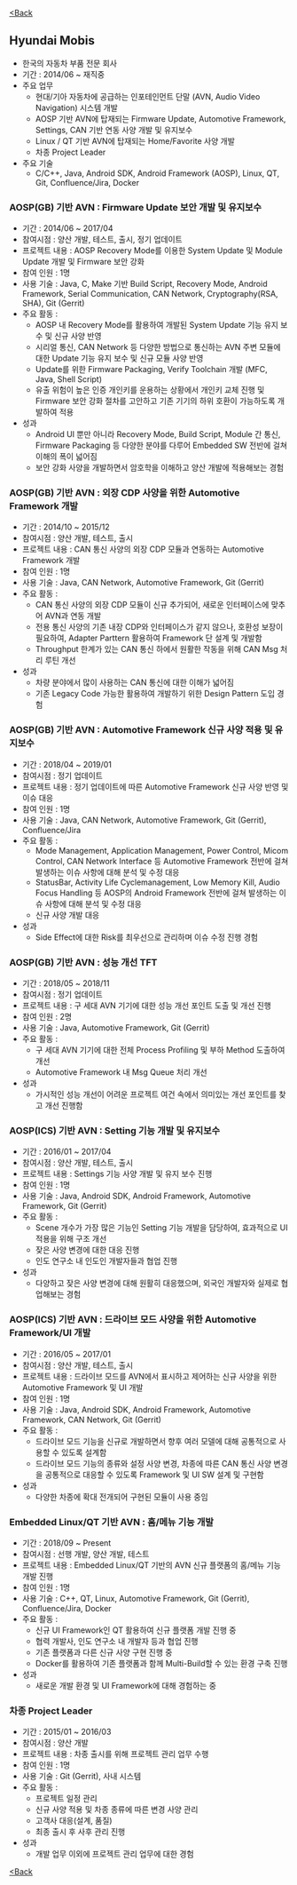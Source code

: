 [<Back](./../index)

## Hyundai Mobis ##

- 한국의 자동차 부품 전문 회사
- 기간 : 2014/06 ~ 재직중
- 주요 업무
    + 현대/기아 자동차에 공급하는 인포테인먼트 단말 (AVN, Audio Video Navigation) 시스템 개발 
    + AOSP 기반 AVN에 탑재되는 Firmware Update, Automotive Framework, Settings, CAN 기반 연동 사양 개발 및 유지보수
    + Linux / QT 기반 AVN에 탑재되는 Home/Favorite 사양 개발
    + 차종 Project Leader
- 주요 기술
    + C/C++, Java, Android SDK, Android Framework (AOSP), Linux, QT, Git, Confluence/Jira, Docker


### AOSP(GB) 기반 AVN : Firmware Update 보안 개발 및 유지보수 ###
- 기간 : 2014/06 ~ 2017/04
- 참여시점 : 양산 개발, 테스트, 출시, 정기 업데이트
- 프로젝트 내용 : AOSP Recovery Mode를 이용한 System Update 및 Module Update 개발 및 Firmware 보안 강화
- 참여 인원 : 1명
- 사용 기술 : Java, C, Make 기반 Build Script, Recovery Mode, Android Framework, Serial Communication, CAN Network, Cryptography(RSA, SHA), Git (Gerrit)
- 주요 활동 :
    + AOSP 내 Recovery Mode를 활용하여 개발된 System Update 기능 유지 보수 및 신규 사양 반영
    + 시리얼 통신, CAN Network 등 다양한 방법으로 통신하는 AVN 주변 모듈에 대한 Update 기능 유지 보수 및 신규 모듈 사양 반영
    + Update를 위한 Firmware Packaging, Verify Toolchain 개발 (MFC, Java, Shell Script)
    + 유출 위험이 높은 인증 개인키를 운용하는 상황에서 개인키 교체 진행 및 Firmware 보안 강화 절차를 고안하고 기존 기기의 하위 호환이 가능하도록 개발하여 적용
- 성과
    + Android UI 뿐만 아니라 Recovery Mode, Build Script, Module 간 통신, Firmware Packaging 등 다양한 분야를 다루어 Embedded SW 전반에 걸쳐 이해의 폭이 넓어짐
    + 보안 강화 사양을 개발하면서 암호학을 이해하고 양산 개발에 적용해보는 경험


### AOSP(GB) 기반 AVN : 외장 CDP 사양을 위한 Automotive Framework 개발 ###
- 기간 : 2014/10 ~ 2015/12
- 참여시점 : 양산 개발, 테스트, 출시
- 프로젝트 내용 : CAN 통신 사양의 외장 CDP 모듈과 연동하는 Automotive Framework 개발
- 참여 인원 : 1명
- 사용 기술 : Java, CAN Network, Automotive Framework, Git (Gerrit)
- 주요 활동 :
    + CAN 통신 사양의 외장 CDP 모듈이 신규 추가되어, 새로운 인터페이스에 맞추어 AVN과 연동 개발
    + 전용 통신 사양의 기존 내장 CDP와 인터페이스가 같지 않으나, 호환성 보장이 필요하여, Adapter Parttern 활용하여 Framework 단 설계 및 개발함
    + Throughput 한계가 있는 CAN 통신 하에서 원활한 작동을 위해 CAN Msg 처리 루틴 개선
- 성과
    + 차량 분야에서 많이 사용하는 CAN 통신에 대한 이해가 넓어짐
    + 기존 Legacy Code 가능한 활용하여 개발하기 위한 Design Pattern 도입 경험


### AOSP(GB) 기반 AVN : Automotive Framework 신규 사양 적용 및 유지보수 ###
- 기간 : 2018/04 ~ 2019/01
- 참여시점 : 정기 업데이트
- 프로젝트 내용 : 정기 업데이트에 따른 Automotive Framework 신규 사양 반영 및 이슈 대응
- 참여 인원 : 1명
- 사용 기술 : Java, CAN Network, Automotive Framework, Git (Gerrit), Confluence/Jira
- 주요 활동 :
    + Mode Management, Application Management, Power Control, Micom Control, CAN Network Interface 등 Automotive Framework 전반에 걸쳐 발생하는 이슈 사항에 대해 분석 및 수정 대응
    + StatusBar, Activity Life Cyclemanagement, Low Memory Kill, Audio Focus Handling 등 AOSP의 Android Framework 전반에 걸쳐 발생하는 이슈 사항에 대해 분석 및 수정 대응
    + 신규 사양 개발 대응
- 성과
    + Side Effect에 대한 Risk를 최우선으로 관리하며 이슈 수정 진행 경험

### AOSP(GB) 기반 AVN : 성능 개선 TFT ###
- 기간 : 2018/05 ~ 2018/11
- 참여시점 : 정기 업데이트
- 프로젝트 내용 : 구 세대 AVN 기기에 대한 성능 개선 포인트 도출 및 개선 진행
- 참여 인원 : 2명
- 사용 기술 : Java, Automotive Framework, Git (Gerrit)
- 주요 활동 :
    + 구 세대 AVN 기기에 대한 전체 Process Profiling 및 부하 Method 도출하여 개선
    + Automotive Framework 내 Msg Queue 처리 개선
- 성과
    + 가시적인 성능 개선이 어려운 프로젝트 여건 속에서 의미있는 개선 포인트를 찾고 개선 진행함

### AOSP(ICS) 기반 AVN : Setting 기능 개발 및 유지보수 ###
- 기간 : 2016/01 ~ 2017/04
- 참여시점 : 양산 개발, 테스트, 출시
- 프로젝트 내용 : Settings 기능 사양 개발 및 유지 보수 진행
- 참여 인원 : 1명
- 사용 기술 : Java, Android SDK, Android Framework, Automotive Framework, Git (Gerrit)
- 주요 활동 :
    + Scene 개수가 가장 많은 기능인 Setting 기능 개발을 담당하여, 효과적으로 UI 적용을 위해 구조 개선
    + 잦은 사양 변경에 대한 대응 진행
    + 인도 연구소 내 인도인 개발자들과 협업 진행
- 성과
    + 다양하고 잦은 사양 변경에 대해 원활히 대응했으며, 외국인 개발자와 실제로 협업해보는 경험

### AOSP(ICS) 기반 AVN : 드라이브 모드 사양을 위한 Automotive Framework/UI 개발 ###
- 기간 : 2016/05 ~ 2017/01
- 참여시점 : 양산 개발, 테스트, 출시
- 프로젝트 내용 : 드라이브 모드를 AVN에서 표시하고 제어하는 신규 사양을 위한 Automotive Framework 및 UI 개발
- 참여 인원 : 1명
- 사용 기술 : Java, Android SDK, Android Framework, Automotive Framework, CAN Network, Git (Gerrit)
- 주요 활동 :
    + 드라이브 모드 기능을 신규로 개발하면서 향후 여러 모델에 대해 공통적으로 사용할 수 있도록 설계함
    + 드라이브 모드 기능의 종류와 설정 사양 변경, 차종에 따른 CAN 통신 사양 변경을 공통적으로 대응할 수 있도록 Framework 및 UI SW 설계 및 구현함
- 성과
    + 다양한 차종에 확대 전개되어 구현된 모듈이 사용 중임

### Embedded Linux/QT 기반 AVN : 홈/메뉴 기능 개발 ###
- 기간 : 2018/09 ~ Present
- 참여시점 : 선행 개발, 양산 개발, 테스트
- 프로젝트 내용 : Embedded Linux/QT 기반의 AVN 신규 플랫폼의 홈/메뉴 기능 개발 진행
- 참여 인원 : 1명
- 사용 기술 : C++, QT, Linux, Automotive Framework, Git (Gerrit), Confluence/Jira, Docker
- 주요 활동 :
    + 신규 UI Framework인 QT 활용하여 신규 플랫폼 개발 진행 중
    + 협력 개발사, 인도 연구소 내 개발자 등과 협업 진행
    + 기존 플랫폼과 다른 신규 사양 구현 진행 중
    + Docker를 활용하여 기존 플랫폼과 함께 Multi-Build할 수 있는 환경 구축 진행
- 성과
    + 새로운 개발 환경 및 UI Framework에 대해 경험하는 중


### 차종 Project Leader ###
- 기간 : 2015/01 ~ 2016/03
- 참여시점 : 양산 개발
- 프로젝트 내용 : 차종 출시를 위해 프로젝트 관리 업무 수행
- 참여 인원 : 1명
- 사용 기술 : Git (Gerrit), 사내 시스템
- 주요 활동 :
    + 프로젝트 일정 관리
    + 신규 사양 적용 및 차종 종류에 따른 변경 사양 관리
    + 고객사 대응(설계, 품질)
    + 최종 출시 후 사후 관리 진행
- 성과
    + 개발 업무 이외에 프로젝트 관리 업무에 대한 경험

[<Back](./../index)
